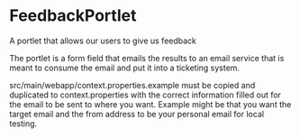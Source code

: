 # FeedbackPortlet
A portlet that allows our users to give us feedback

The portlet is a form field that emails the results to an email service that is meant to consume the email and put it into a ticketing system.


src/main/webapp/context.properties.example must be copied and duplicated to context.properties with the correct information filled out for the email to be sent to where you want.  Example might be that you want the target email and the from address to be your personal email for local testing.


